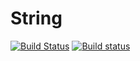 # String
[![Build Status](https://travis-ci.org/Hudgaina/String.svg?branch=newbranch)](https://travis-ci.org/Hudgaina/String)
[![Build status](https://ci.appveyor.com/api/projects/status/irit1dt2yf99gtk5/branch/newbranch?svg=true)](https://ci.appveyor.com/project/Hudgaina/string/branch/newbranch)